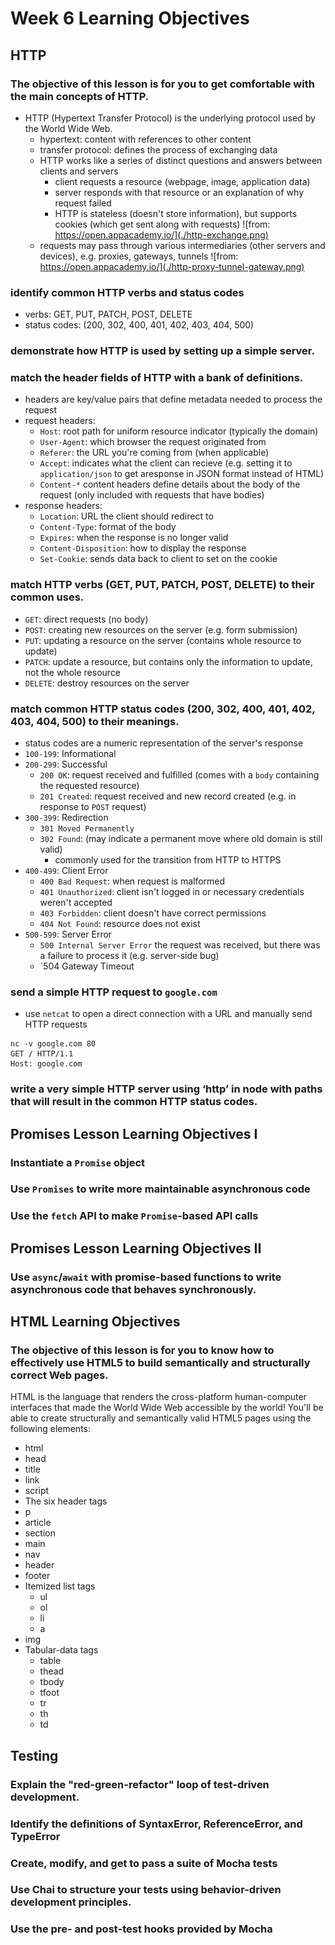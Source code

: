 # Week 6 Learning Objectives

## HTTP
### The objective of this lesson is for you to get comfortable with the main concepts of HTTP.
- HTTP (Hypertext Transfer Protocol) is the underlying protocol used by the World Wide Web.
    - hypertext: content with references to other content
    - transfer protocol: defines the process of exchanging data
    - HTTP works like a series of distinct questions and answers between clients and servers
        - client requests a resource (webpage, image, application data)
        - server responds with that resource or an explanation of why request failed
        - HTTP is stateless (doesn't store information), but supports cookies (which get sent along with requests)
    ![from: https://open.appacademy.io/](./http-exchange.png)
    - requests may pass through various intermediaries (other servers and devices), e.g. proxies, gateways, tunnels
    ![from: https://open.appacademy.io/](./http-proxy-tunnel-gateway.png)

### identify common HTTP verbs and status codes
- verbs: GET, PUT, PATCH, POST, DELETE
- status codes: (200, 302, 400, 401, 402, 403, 404, 500)
### demonstrate how HTTP is used by setting up a simple server.
### match the header fields of HTTP with a bank of definitions.
- headers are key/value pairs that define metadata needed to process the request
- request headers:
    - `Host`: root path for uniform resource indicator (typically the domain)
    - `User-Agent`: which browser the request originated from
    - `Referer`: the URL you're coming from (when applicable)
    - `Accept`: indicates what the client can recieve (e.g. setting it to `application/json` to get aresponse in JSON format instead of HTML)
    - `Content-*` content headers define details about the body of the request (only included with requests that have bodies)
- response headers:
    - `Location`: URL the client should redirect to
    - `Content-Type`: format of the body
    - `Expires`: when the response is no longer valid
    - `Content-Disposition`: how to display the response
    - `Set-Cookie`: sends data back to client to set on the cookie
### match HTTP verbs (GET, PUT, PATCH, POST, DELETE) to their common uses.
- `GET`: direct requests (no body)
- `POST`: creating new resources on the server (e.g. form submission)
- `PUT`: updating a resource on the server (contains whole resource to update)
- `PATCH`: update a resource, but contains only the information to update, not the whole resource
- `DELETE`: destroy resources on the server
### match common HTTP status codes (200, 302, 400, 401, 402, 403, 404, 500) to their meanings.
- status codes are a numeric representation of the server's response
- `100-199`: Informational
- `200-299`: Successful
    - `200 OK`: request received and fulfilled (comes with a `body` containing the requested resource)
    - `201 Created`: request received and new record created (e.g. in response to `POST` request)
- `300-399`: Redirection
    - `301 Moved Permanently`
    - `302 Found`: (may indicate a permanent move where old domain is still valid)
        - commonly used for the transition from HTTP to HTTPS
- `400-499`: Client Error
    - `400 Bad Request`: when request is malformed
    - `401 Unauthorized`: client isn't logged in or necessary credentials weren't accepted
    - `403 Forbidden`: client doesn't have correct permissions
    - `404 Not Found`: resource does not exist
- `500-599`: Server Error
    - `500 Internal Server Error` the request was received, but there was a failure to process it (e.g. server-side bug)
    - `504 Gateway Timeout
### send a simple HTTP request to `google.com`
- use `netcat` to open a direct connection with a URL and manually send HTTP requests
```
nc -v google.com 80
GET / HTTP/1.1
Host: google.com
```
### write a very simple HTTP server using ‘http’ in node with paths that will result in the common HTTP status codes.


## Promises Lesson Learning Objectives I

### Instantiate a `Promise` object
### Use `Promises` to write more maintainable asynchronous code
### Use the `fetch` API to make `Promise`-based API calls

## Promises Lesson Learning Objectives II

### Use `async`/`await` with promise-based functions to write asynchronous code that behaves synchronously.


## HTML Learning Objectives
### The objective of this lesson is for you to know how to effectively use HTML5 to build semantically and structurally correct Web pages.
HTML is the language that renders the cross-platform human-computer interfaces that made the World Wide Web accessible by the world! You'll be able to create structurally and semantically valid HTML5 pages using the following elements:
- html
- head
- title
- link
- script
- The six header tags
- p
- article
- section
- main
- nav
- header
- footer
- Itemized list tags
    - ul
    - ol
    - li
    - a
- img
- Tabular-data tags
    - table
    - thead
    - tbody
    - tfoot
    - tr
    - th
    - td

## Testing
### Explain the "red-green-refactor" loop of test-driven development.
### Identify the definitions of SyntaxError, ReferenceError, and TypeError
### Create, modify, and get to pass a suite of Mocha tests
### Use Chai to structure your tests using behavior-driven development principles.
### Use the pre- and post-test hooks provided by Mocha
